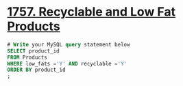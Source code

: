 # [1757. Recyclable and Low Fat Products](https://leetcode.com/problems/recyclable-and-low-fat-products/?envType=study-plan&id=sql-i)

```sql
# Write your MySQL query statement below
SELECT product_id
FROM Products
WHERE low_fats ='Y' AND recyclable ='Y'
ORDER BY product_id
;
```
